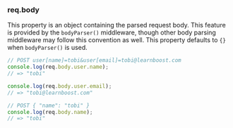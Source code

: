 <h3 id='req.body'>req.body</h3>

This property is an object containing the parsed request body. This feature is provided by the `bodyParser()` middleware, though other body parsing middleware may follow this convention as well. This property defaults to `{}` when `bodyParser()` is used.

```js
// POST user[name]=tobi&user[email]=tobi@learnboost.com
console.log(req.body.user.name);
// => "tobi"

console.log(req.body.user.email);
// => "tobi@learnboost.com"

// POST { "name": "tobi" }
console.log(req.body.name);
// => "tobi"
```
